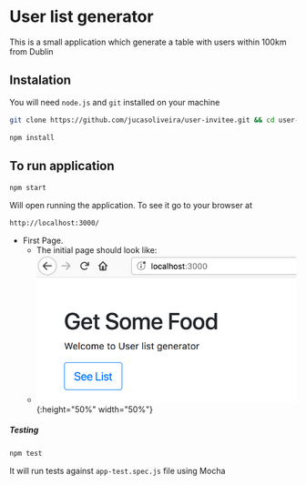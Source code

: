 # User list generator

This is a small application which generate a table 
with users within 100km from Dublin

## Instalation

You will need `node.js` and `git` installed on your machine

```bash
git clone https://github.com/jucasoliveira/user-invitee.git && cd user-invitee
```

```bash
npm install
```

## To run application

```bash
npm start
```
Will open running the application. To see it go to your browser at 
```html
http://localhost:3000/
```
* First Page.
  * The initial page should look like:
  * ![frontpage](/public/images/frontpage.png){:height="50%" width="50%"}
##### Testing

```bash
npm test
```
It will run tests against `app-test.spec.js` file using Mocha
